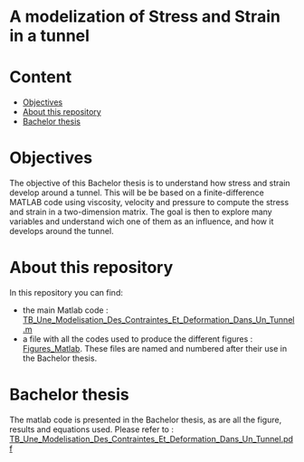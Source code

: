 # A modelization of Stress and Strain in a tunnel

# Content

* [Objectives](#objectives)
* [About this repository](#about-this-repository)
* [Bachelor thesis](#Bachelor-thesis)

# Objectives
The objective of this Bachelor thesis is to understand how stress and strain develop around a tunnel. This will be be based on a finite-difference MATLAB code using viscosity, velocity and pressure to compute the stress and strain in a two-dimension matrix. The goal is then to explore many variables and understand wich one of them as an influence, and how it develops around the tunnel.

# About this repository
In this repository you can find:
- the main Matlab code : [TB_Une_Modelisation_Des_Contraintes_Et_Deformation_Dans_Un_Tunnel.m](TB_Une_Modelisation_Des_Contraintes_Et_Deformation_Dans_Un_Tunnel.m)
- a file with all the codes used to produce the different figures : [Figures_Matlab](Figures_Matlab/). These files are named and numbered after their use in the Bachelor thesis. 


# Bachelor thesis
The matlab code is presented in the Bachelor thesis, as are all the figure, results and equations used. Please refer to : [TB_Une_Modelisation_Des_Contraintes_Et_Deformation_Dans_Un_Tunnel.pdf](TB_Une_Modelisation_Des_Contraintes_Et_Deformation_Dans_Un_Tunnel.pdf)

